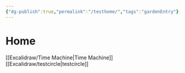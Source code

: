 ```yaml
---
{"dg-publish":true,"permalink":"/testhome/","tags":"gardenEntry"}
---
```


# Home

[[Excalidraw/Time Machine\|Time Machine]]
[[Excalidraw/testcircle\|testcircle]]